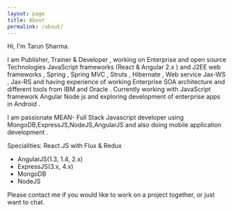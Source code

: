 ```yaml
---
layout: page
title: About
permalink: /about/
---
```


Hi, I'm Tarun Sharma.

I am Publisher, Trainer & Developer  , working on Enterprise and open source Technologies JavaScript frameworks (React & Angular 2.x ) and J2EE web frameworks , Spring , Spring MVC , Struts , Hibernate , Web service Jax-WS , Jax-RS and having experience of working Enterprise SOA architecture and different tools from IBM and Oracle .
Currently working with JavaScript framework Angular Node js and exploring development of enterprise apps in Android  .

I am passionate MEAN- Full Stack Javascript developer using MongoDB,ExpressJS,NodeJS,AngularJS and also doing  mobile application development .

Specialities:
   React JS with Flux & Redux  
* AngularJS(1.3, 1.4, 2.x)
* ExpressJS(3.x, 4.x)
* MongoDB
* NodeJS


Please contact me if you would like to work on a project together, or just want to chat.